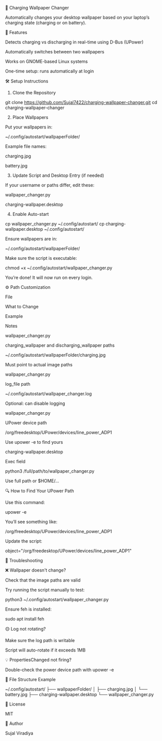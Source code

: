 🔌 Charging Wallpaper Changer

Automatically changes your desktop wallpaper based on your laptop’s charging state (charging or on battery).

🚀 Features

Detects charging vs discharging in real-time using D-Bus (UPower)

Automatically switches between two wallpapers

Works on GNOME-based Linux systems

One-time setup: runs automatically at login

🛠️ Setup Instructions

1. Clone the Repository

git clone https://github.com/Sujal7422/charging-wallpaper-changer.git
cd charging-wallpaper-changer

2. Place Wallpapers

Put your wallpapers in:

~/.config/autostart/wallpaperFolder/

Example file names:

charging.jpg

battery.jpg

3. Update Script and Desktop Entry (if needed)

If your username or paths differ, edit these:

wallpaper_changer.py

charging-wallpaper.desktop

4. Enable Auto-start

cp wallpaper_changer.py ~/.config/autostart/
cp charging-wallpaper.desktop ~/.config/autostart/

Ensure wallpapers are in:

~/.config/autostart/wallpaperFolder/

Make sure the script is executable:

chmod +x ~/.config/autostart/wallpaper_changer.py

You’re done! It will now run on every login.

⚙️ Path Customization

File

What to Change

Example

Notes

wallpaper_changer.py

charging_wallpaper and discharging_wallpaper paths

~/.config/autostart/wallpaperFolder/charging.jpg

Must point to actual image paths

wallpaper_changer.py

log_file path

~/.config/autostart/wallpaper_changer.log

Optional: can disable logging

wallpaper_changer.py

UPower device path

/org/freedesktop/UPower/devices/line_power_ADP1

Use upower -e to find yours

charging-wallpaper.desktop

Exec field

python3 /full/path/to/wallpaper_changer.py

Use full path or $HOME/...

🔍 How to Find Your UPower Path

Use this command:

upower -e

You’ll see something like:

/org/freedesktop/UPower/devices/line_power_ADP1

Update the script:

object="/org/freedesktop/UPower/devices/line_power_ADP1"

🧪 Troubleshooting

❌ Wallpaper doesn't change?

Check that the image paths are valid

Try running the script manually to test:

python3 ~/.config/autostart/wallpaper_changer.py

Ensure feh is installed:

sudo apt install feh

🟡 Log not rotating?

Make sure the log path is writable

Script will auto-rotate if it exceeds 1MB

💡 PropertiesChanged not firing?

Double-check the power device path with upower -e

📂 File Structure Example

~/.config/autostart/
├── wallpaperFolder/
│   ├── charging.jpg
│   └── battery.jpg
├── charging-wallpaper.desktop
└── wallpaper_changer.py

📜 License

MIT

👤 Author

Sujal Viradiya


